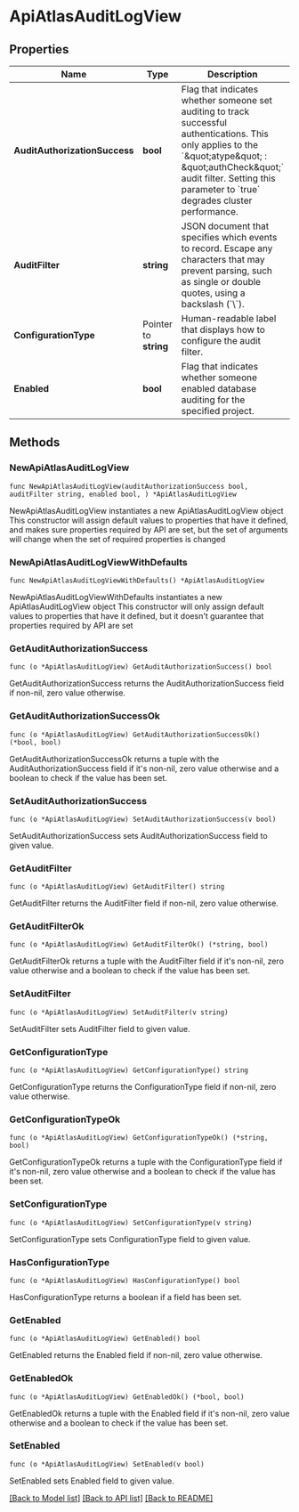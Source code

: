 # ApiAtlasAuditLogView

## Properties

Name | Type | Description | Notes
------------ | ------------- | ------------- | -------------
**AuditAuthorizationSuccess** | **bool** | Flag that indicates whether someone set auditing to track successful authentications. This only applies to the &#x60;\&quot;atype\&quot; : \&quot;authCheck\&quot;&#x60; audit filter. Setting this parameter to &#x60;true&#x60; degrades cluster performance. | [default to false]
**AuditFilter** | **string** | JSON document that specifies which events to record. Escape any characters that may prevent parsing, such as single or double quotes, using a backslash (&#x60;\\&#x60;). | 
**ConfigurationType** | Pointer to **string** | Human-readable label that displays how to configure the audit filter. | [optional] [readonly] 
**Enabled** | **bool** | Flag that indicates whether someone enabled database auditing for the specified project. | [default to false]

## Methods

### NewApiAtlasAuditLogView

`func NewApiAtlasAuditLogView(auditAuthorizationSuccess bool, auditFilter string, enabled bool, ) *ApiAtlasAuditLogView`

NewApiAtlasAuditLogView instantiates a new ApiAtlasAuditLogView object
This constructor will assign default values to properties that have it defined,
and makes sure properties required by API are set, but the set of arguments
will change when the set of required properties is changed

### NewApiAtlasAuditLogViewWithDefaults

`func NewApiAtlasAuditLogViewWithDefaults() *ApiAtlasAuditLogView`

NewApiAtlasAuditLogViewWithDefaults instantiates a new ApiAtlasAuditLogView object
This constructor will only assign default values to properties that have it defined,
but it doesn't guarantee that properties required by API are set

### GetAuditAuthorizationSuccess

`func (o *ApiAtlasAuditLogView) GetAuditAuthorizationSuccess() bool`

GetAuditAuthorizationSuccess returns the AuditAuthorizationSuccess field if non-nil, zero value otherwise.

### GetAuditAuthorizationSuccessOk

`func (o *ApiAtlasAuditLogView) GetAuditAuthorizationSuccessOk() (*bool, bool)`

GetAuditAuthorizationSuccessOk returns a tuple with the AuditAuthorizationSuccess field if it's non-nil, zero value otherwise
and a boolean to check if the value has been set.

### SetAuditAuthorizationSuccess

`func (o *ApiAtlasAuditLogView) SetAuditAuthorizationSuccess(v bool)`

SetAuditAuthorizationSuccess sets AuditAuthorizationSuccess field to given value.


### GetAuditFilter

`func (o *ApiAtlasAuditLogView) GetAuditFilter() string`

GetAuditFilter returns the AuditFilter field if non-nil, zero value otherwise.

### GetAuditFilterOk

`func (o *ApiAtlasAuditLogView) GetAuditFilterOk() (*string, bool)`

GetAuditFilterOk returns a tuple with the AuditFilter field if it's non-nil, zero value otherwise
and a boolean to check if the value has been set.

### SetAuditFilter

`func (o *ApiAtlasAuditLogView) SetAuditFilter(v string)`

SetAuditFilter sets AuditFilter field to given value.


### GetConfigurationType

`func (o *ApiAtlasAuditLogView) GetConfigurationType() string`

GetConfigurationType returns the ConfigurationType field if non-nil, zero value otherwise.

### GetConfigurationTypeOk

`func (o *ApiAtlasAuditLogView) GetConfigurationTypeOk() (*string, bool)`

GetConfigurationTypeOk returns a tuple with the ConfigurationType field if it's non-nil, zero value otherwise
and a boolean to check if the value has been set.

### SetConfigurationType

`func (o *ApiAtlasAuditLogView) SetConfigurationType(v string)`

SetConfigurationType sets ConfigurationType field to given value.

### HasConfigurationType

`func (o *ApiAtlasAuditLogView) HasConfigurationType() bool`

HasConfigurationType returns a boolean if a field has been set.

### GetEnabled

`func (o *ApiAtlasAuditLogView) GetEnabled() bool`

GetEnabled returns the Enabled field if non-nil, zero value otherwise.

### GetEnabledOk

`func (o *ApiAtlasAuditLogView) GetEnabledOk() (*bool, bool)`

GetEnabledOk returns a tuple with the Enabled field if it's non-nil, zero value otherwise
and a boolean to check if the value has been set.

### SetEnabled

`func (o *ApiAtlasAuditLogView) SetEnabled(v bool)`

SetEnabled sets Enabled field to given value.



[[Back to Model list]](../README.md#documentation-for-models) [[Back to API list]](../README.md#documentation-for-api-endpoints) [[Back to README]](../README.md)


